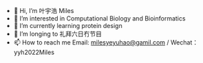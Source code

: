 - 👋 Hi, I’m 叶宇浩 Miles
- 👀 I’m interested in Computational Biology and Bioinformatics
- 🌱 I’m currently learning protein design
- 🌱 I’m longing to 礼拜六日冇节目
- 📫 How to reach me Email: milesyeyuhao@gamil.com / Wechat：yyh2022Miles

<!---
MilesYyh/MilesYyh is a ✨ special ✨ repository because its `README.md` (this file) appears on your GitHub profile.
You can click the Preview link to take a look at your changes.
--->
